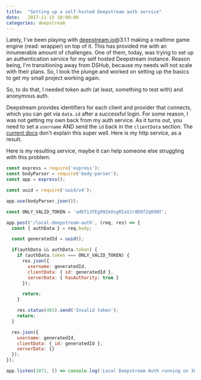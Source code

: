```yaml
---
title:  "Setting up a self-hosted Deepstream auth service"
date:   2017-11-15 10:00:00
categories: deepstream
---
```


Lately, I've been playing with [deepstream.io](https://deepstreamhub.com/open-source/?io)@3.1.1 making a realtime game engine (read: wrapper) on top of it. This has provided me with an innumerable amount of challenges. One of them, today, was trying to set up an authentication service for my self hosted Deepstream instance. Reason being, I'm transitioning away from DSHub, because my needs will not scale with their plans. So, I took the plunge and worked on setting up the basics to get my small project working again.

So, to do that, I needed token auth (at least, something to test with) and anonymous auth.

Deepstream provides identifiers for each client and provider that connects, which you can get via `data.id` after a successful login. For some reason, I was not getting my own back from my auth service. As it turns out, you need to set a `username` AND send the `id` back in the `clientData` section. The  [current docs](https://deepstreamhub.com/tutorials/guides/http-webhook-auth/#set-up-a-simple-http-authentication-server) don't explain this super well. Here is my http service, as a result.

Here is my resulting service, maybe it can help someone else struggling with this problem:

```js
const express = require('express');
const bodyParser = require('body-parser');
const app = express();

const uuid = require('uuid/v4');

app.use(bodyParser.json());

const ONLY_VALID_TOKEN = 'adKTi3fEg99ZeOsgRIaVJr8D9fZq0XNT';

app.post('/local-deepstream-auth', (req, res) => {
  const { authData } = req.body;

  const generatedId = uuid();

  if(authData && authData.token) {
    if (authData.token === ONLY_VALID_TOKEN) {
      res.json({
        username: generatedId,
        clientData: { id: generatedId },
        serverData: { hasAuthority: true }
      });

      return;
    }

    res.status(403).send('Invalid token');
    return;
  }

  res.json({
    username: generatedId,
    clientData: { id: generatedId },
    serverData: {}
  });
});

app.listen(3871, () => console.log('Local Deepstream Auth running on 3871.'));
```

